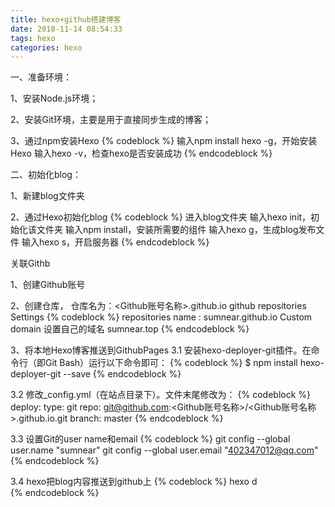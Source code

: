 ```yaml
---
title: hexo+github搭建博客
date: 2018-11-14 08:54:33
tags: hexo
categories: hexo
---
```


一、准备环境：

1、安装Node.js环境；

2、安装Git环境，主要是用于直接同步生成的博客；

3、通过npm安装Hexo
{% codeblock %}
输入npm install hexo -g，开始安装Hexo
输入hexo -v，检查hexo是否安装成功
{%  endcodeblock %}
 
 
 二、初始化blog：
 
 1、新建blog文件夹
 
 2、通过Hexo初始化blog
 {% codeblock %}
 进入blog文件夹
 输入hexo init，初始化该文件夹
 输入npm install，安装所需要的组件
 输入hexo g，生成blog发布文件
 输入hexo s，开启服务器
 {% endcodeblock %}
 
 关联Githb
 
1、创建Github账号
 
 2、创建仓库， 仓库名为：<Github账号名称>.github.io
      github repositories  Settings
      {% codeblock %}
     repositories name : sumnear.github.io
     Custom domain 设置自己的域名 sumnear.top
       {% endcodeblock %}
      
 3、将本地Hexo博客推送到GithubPages
 3.1  安装hexo-deployer-git插件。在命令行（即Git Bash）运行以下命令即可：
  {% codeblock %}
  $ npm install hexo-deployer-git --save
  {% endcodeblock %}
  
  3.2   修改_config.yml（在站点目录下）。文件末尾修改为：
   {% codeblock %}
 deploy:
   type: git
   repo: git@github.com:<Github账号名称>/<Github账号名称>.github.io.git
   branch: master
  {% endcodeblock %}
  
3.3 设置Git的user name和email
 {% codeblock %}
git config --global user.name "sumnear"
git config --global user.email "402347012@qq.com"
{% endcodeblock %}
  
3.4 hexo把blog内容推送到github上
 {% codeblock %}
hexo d   
{% endcodeblock %}
 
 
